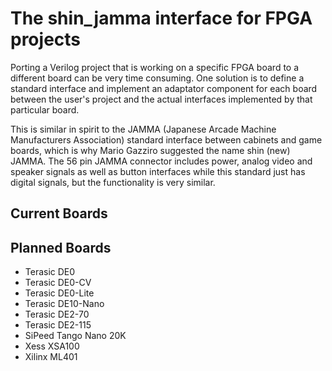 # The shin_jamma interface for FPGA projects

Porting a Verilog project that is working on a specific FPGA board to a different
board can be very time consuming. One solution is to define a standard interface
and implement an adaptator component for each board between the user's project and the actual interfaces implemented by that particular board.

This is similar in spirit to the JAMMA (Japanese Arcade Machine Manufacturers Association) standard interface between cabinets and game boards, which is why
Mario Gazziro suggested the name shin (new) JAMMA. The 56 pin JAMMA connector includes power, analog video and speaker signals as well as button interfaces while this standard just has digital signals, but the functionality is very similar.

## Current Boards

## Planned Boards

- Terasic DE0
- Terasic DE0-CV
- Terasic DE0-Lite
- Terasic DE10-Nano
- Terasic DE2-70
- Terasic DE2-115
- SiPeed Tango Nano 20K
- Xess XSA100
- Xilinx ML401
